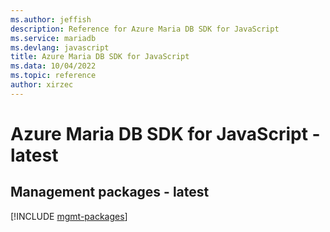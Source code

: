 ```yaml
---
ms.author: jeffish
description: Reference for Azure Maria DB SDK for JavaScript
ms.service: mariadb
ms.devlang: javascript
title: Azure Maria DB SDK for JavaScript
ms.data: 10/04/2022
ms.topic: reference
author: xirzec
---
```

# Azure Maria DB SDK for JavaScript - latest

## Management packages - latest
[!INCLUDE [mgmt-packages](maria-db-mgmt-index.md)]